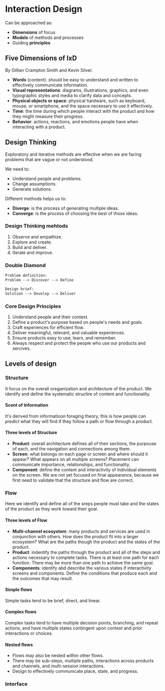 # Interaction Design

Can be approached as:

* **Dimensions** of focus
* **Models** of methods and processes
* Guiding **principles**

## Five Dimensions of IxD

By Gillian Crampton Smith and Kevin Silver.

* **Words** (content): should be easy to understand and written to effectively communicate information.
* **Visual representations**: diagrams, illustrations, graphics, and even typographic styles and media to clarify data and concepts.
* **Physical objects or space**: physical hardware, such as keyboard, mouse, or smartphone, and the space necessary to use it effectively.
* **Time**: the time during which people interact with the product and how they might measure their progress.
* **Behavior**: actions, reactions, and emotions people have when interacting with a product.

## Design Thinking

Exploratory and iterative methods are effective when we are facing problems that are vague or not understood.

We need to:

* Understand people and problems.
* Change assumptions.
* Generate solutions.

Different methods helps us to:

* **Diverge**: is the process of generating multiple ideas.
* **Converge**: is the process of choosing the best of those ideas.

### Design Thinking mehtods

1. Observe and empathize.
1. Explore and create.
1. Build and deliver.
1. Iterate and improve.

### Double Diamond

```txt
Problem definition:
Problem --> Discover --> Define

Design brief:
Solution --> Develop --> Deliver
```

### Core Design Principles

1. Understand people and their context.
1. Define a product's purpose based on people's needs and goals.
1. Craft experiences for efficient flow.
1. Deliver meaningful, relevant, and valuable experiences.
1. Ensure products easy to use, learn, and remember.
1. Always respect and protect the people who use our products and sercives.

## Levels of design

### Structure

It focus on the overall oreganization and architecture of the product. We identify and define the systematic structire of content and functionality.

#### Scent of Information

It's derived from informatioon foraging theory, this is how people can *predict* what they will find if they follow a path or flow through a product.

#### Three levels of Structure

* **Product**: overall architecture defines all of their sections, the purpouse of each, and the navigation and connections among them.
* **Screen**: what belongs on each page or screen and where should it appear? What appears on all multiple screens? Placement can communicate importance, relationships, and functionality.
* **Component**: define the content and interactivity of individual elements on the screen. We are not yet focused on final appearance, because we first need to validate that the structure and flow are correct.

### Flow

Here we identify and define all of the sreps people must take and the states of the product as they work toward their goal.

#### Three levels of Flow

* **Multi-channel ecosystem**: many products and services are used in conjunction with others. How does the product fit into a larger ecosystem? What are the paths though the product and the states of the product.
* **Product**: indentify the paths through the product and all of the steps and actions necessary to complete tasks. There is at least one path for each function. There may be more than one path to achieve the same goal.
* **Components**: identify abd describe the various states if interactivity screens and components. Define the conditions that produce each and the outcomes that may result.

#### Simple flows

Simple tasks tend to be brief, direct, and linear.

#### Complex flows

Complex tasks tend to have multiple decision points, branching, and repeat actions, and have multiple states contingent upon context and prior interactions or choices.

#### Nested flows

* Flows may also be nested within other flows.
* There may be sub-steps, multiple paths, interactions across products and channels, and multi-session interactions.
* Design to effectively communicate place, state, and progress.

### Interface
